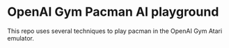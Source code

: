 # OpenAI Gym Pacman AI playground
This repo uses several techniques to play pacman in the OpenAI Gym Atari emulator.
